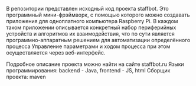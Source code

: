 В репозитории представлен исходный код проекта staffbot. 
Это программный мини-фрэймворк, с помощью которого можно создавать приложения для одноплатного компьютера Raspberry Pi. 
В каждом таком приложении описывается конкретный набор периферийных устройств и алгоритмов их взаимодействия, 
что по сути является программно-аппаратным решением для автоматизации определённого процесса
Управление параметрами и ходом процесса при этом осуществляется через веб-интерфейс.

Подробное описание проекта можно найти на сайте staffbot.ru
Языки программирования: backend - Java, frontend - JS, html
Сборщик проекта: maven
